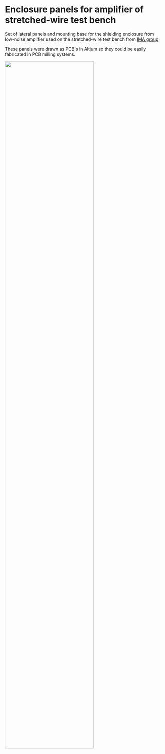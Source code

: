 # Enclosure panels for amplifier of stretched-wire test bench 

Set of lateral panels and mounting base for the shielding enclosure from low-noise amplifier used on the stretched-wire test bench from [IMA group](https://github.com/lnls-ima).

These panels were drawn as PCB's in Altium so they could be easily fabricated in PCB milling systems.

<img src="https://user-images.githubusercontent.com/16702368/160831606-095aebac-2215-4794-84be-b18688cf904f.jpg" width = 75%>